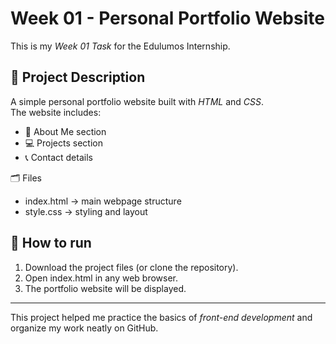 # Week 01 - Personal Portfolio Website

This is my *Week 01 Task* for the Edulumos Internship.

## 📌 Project Description
A simple personal portfolio website built with *HTML* and *CSS*.  
The website includes:
- 🧑 About Me section  
- 💻 Projects section  
- 📞 Contact details  

 🗂 Files
- index.html → main webpage structure  
- style.css → styling and layout  

## 🚀 How to run
1. Download the project files (or clone the repository).  
2. Open index.html in any web browser.  
3. The portfolio website will be displayed.  

---
This project helped me practice the basics of *front-end development* and organize my work neatly on GitHub.
